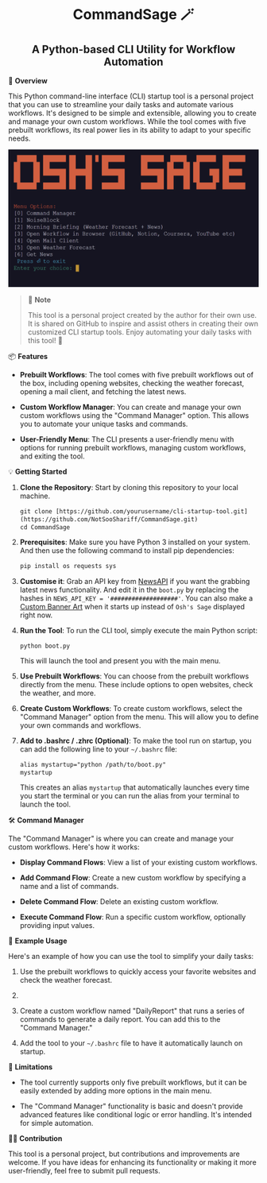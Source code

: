 <h1 align="center">CommandSage 🪄</h1>  
<h2 align="center">A Python-based CLI Utility for Workflow Automation</h2>  

🚀 **Overview**

This Python command-line interface (CLI) startup tool is a personal project that you can use to streamline your daily tasks and automate various workflows. It's designed to be simple and extensible, allowing you to create and manage your own custom workflows. While the tool comes with five prebuilt workflows, its real power lies in its ability to adapt to your specific needs.

![Banner Image](assets/banner.png)

> 📌 **Note**
> 
> This tool is a personal project created by the author for their own use. It is shared on GitHub to inspire and assist others in creating their own customized CLI startup tools. Enjoy automating your daily tasks with this tool! 🤖

📦 **Features**

- **Prebuilt Workflows**: The tool comes with five prebuilt workflows out of the box, including opening websites, checking the weather forecast, opening a mail client, and fetching the latest news.

- **Custom Workflow Manager**: You can create and manage your own custom workflows using the "Command Manager" option. This allows you to automate your unique tasks and commands.

- **User-Friendly Menu**: The CLI presents a user-friendly menu with options for running prebuilt workflows, managing custom workflows, and exiting the tool.

💡 **Getting Started**

1. **Clone the Repository**: Start by cloning this repository to your local machine.

   ```
   git clone [https://github.com/yourusername/cli-startup-tool.git](https://github.com/NotSooShariff/CommandSage.git)
   cd CommandSage
   ```

2. **Prerequisites**: Make sure you have Python 3 installed on your system. And then use the following command to install pip dependencies:

    ```python
    pip install os requests sys
    ```

3. **Customise it**: Grab an API key from [NewsAPI](https://newsapi.org/) if you want the grabbing latest news functionality. And edit it in the `boot.py` by replacing the hashes in `NEWS_API_KEY = '###################'`. You can also make a [Custom Banner Art](https://patorjk.com/software/taag/#p=display&f=Graffiti&t=Type%20Something%20) when it starts up instead of `Osh's Sage` displayed right now.  

3. **Run the Tool**: To run the CLI tool, simply execute the main Python script:

   ```
   python boot.py
   ```

   This will launch the tool and present you with the main menu.

4. **Use Prebuilt Workflows**: You can choose from the prebuilt workflows directly from the menu. These include options to open websites, check the weather, and more.

5. **Create Custom Workflows**: To create custom workflows, select the "Command Manager" option from the menu. This will allow you to define your own commands and workflows.

6. **Add to .bashrc / .zhrc (Optional)**: To make the tool run on startup, you can add the following line to your `~/.bashrc` file:

   ```
   alias mystartup="python /path/to/boot.py"
   mystartup
   ```

   This creates an alias `mystartup` that automatically launches every time you start the terminal or you can run the alias from your terminal to launch the tool.

🛠️ **Command Manager**

The "Command Manager" is where you can create and manage your custom workflows. Here's how it works:

- **Display Command Flows**: View a list of your existing custom workflows.

- **Add Command Flow**: Create a new custom workflow by specifying a name and a list of commands.

- **Delete Command Flow**: Delete an existing custom workflow.

- **Execute Command Flow**: Run a specific custom workflow, optionally providing input values.

📝 **Example Usage**

Here's an example of how you can use the tool to simplify your daily tasks:

1. Use the prebuilt workflows to quickly access your favorite websites and check the weather forecast.
2. 

3. Create a custom workflow named "DailyReport" that runs a series of commands to generate a daily report. You can add this to the "Command Manager."

4. Add the tool to your `~/.bashrc` file to have it automatically launch on startup.

🚧 **Limitations**

- The tool currently supports only five prebuilt workflows, but it can be easily extended by adding more options in the main menu.

- The "Command Manager" functionality is basic and doesn't provide advanced features like conditional logic or error handling. It's intended for simple automation.

👨‍💻 **Contribution**

This tool is a personal project, but contributions and improvements are welcome. If you have ideas for enhancing its functionality or making it more user-friendly, feel free to submit pull requests.
